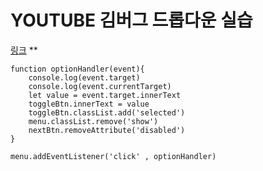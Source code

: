 # YOUTUBE 김버그 드롭다운 실습
[링크](https://www.youtube.com/watch?v=X0bf0hfE3qA)
**
```
function optionHandler(event){
    console.log(event.target)
    console.log(event.currentTarget)
    let value = event.target.innerText
    toggleBtn.innerText = value
    toggleBtn.classList.add('selected')
    menu.classList.remove('show')
    nextBtn.removeAttribute('disabled')
}

menu.addEventListener('click' , optionHandler)
```
